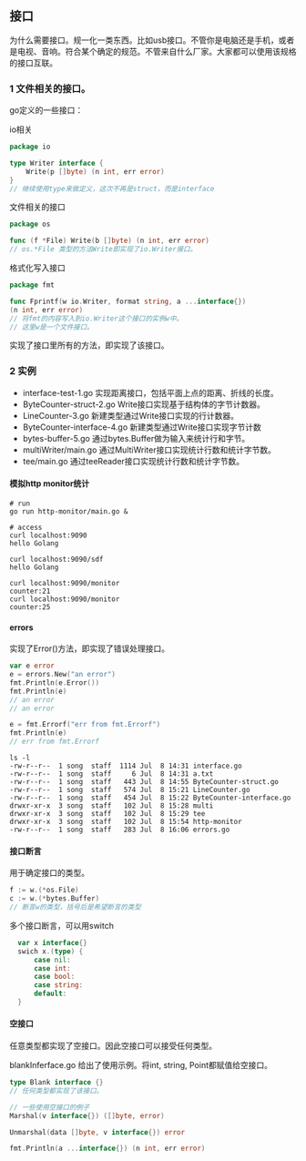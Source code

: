 

## 接口

为什么需要接口。规一化一类东西。比如usb接口。不管你是电脑还是手机，或者是电视、音响。符合某个确定的规范。不管来自什么厂家。大家都可以使用该规格的接口互联。



### 1 文件相关的接口。

go定义的一些接口：

io相关


```Go
package io

type Writer interface {
    Write(p []byte) (n int, err error)
}
// 继续使用type来做定义，这次不再是struct，而是interface
```

文件相关的接口


```go
package os

func (f *File) Write(b []byte) (n int, err error)
// os.*File 类型的方法Write即实现了io.Writer接口。
```

格式化写入接口




```go
package fmt

func Fprintf(w io.Writer, format string, a ...interface{})
(n int, err error)
// 将fmt的内容写入到io.Writer这个接口的实例w中。
// 这里w是一个文件接口。
```


实现了接口里所有的方法，即实现了该接口。



### 2 实例

* interface-test-1.go 实现距离接口，包括平面上点的距离、折线的长度。
* ByteCounter-struct-2.go Write接口实现基于结构体的字节计数器。
* LineCounter-3.go 新建类型通过Write接口实现的行计数器。
* ByteCounter-interface-4.go 新建类型通过Write接口实现字节计数
* bytes-buffer-5.go 通过bytes.Buffer做为输入来统计行和字节。
* multiWriter/main.go 通过MultiWriter接口实现统计行数和统计字节数。
* tee/main.go 通过teeReader接口实现统计行数和统计字节数。



#### 模拟http monitor统计

```shell
# run
go run http-monitor/main.go &

# access 
curl localhost:9090
hello Golang

curl localhost:9090/sdf
hello Golang

curl localhost:9090/monitor
counter:21
curl localhost:9090/monitor
counter:25
```



#### errors

实现了Error()方法，即实现了错误处理接口。

```go
var e error
e = errors.New("an error")
fmt.Println(e.Error())
fmt.Println(e)
// an error
// an error

e = fmt.Errorf("err from fmt.Errorf")
fmt.Println(e)
// err from fmt.Errorf
```





    ls -l 
    -rw-r--r--  1 song  staff  1114 Jul  8 14:31 interface.go
    -rw-r--r--  1 song  staff     6 Jul  8 14:31 a.txt
    -rw-r--r--  1 song  staff   443 Jul  8 14:55 ByteCounter-struct.go
    -rw-r--r--  1 song  staff   574 Jul  8 15:21 LineCounter.go
    -rw-r--r--  1 song  staff   454 Jul  8 15:22 ByteCounter-interface.go
    drwxr-xr-x  3 song  staff   102 Jul  8 15:28 multi
    drwxr-xr-x  3 song  staff   102 Jul  8 15:29 tee
    drwxr-xr-x  3 song  staff   102 Jul  8 15:54 http-monitor
    -rw-r--r--  1 song  staff   283 Jul  8 16:06 errors.go



#### 接口断言

用于确定接口的类型。

```go
f := w.(*os.File)
c := w.(*bytes.Buffer)
// 断言w的类型，括号后是希望断言的类型
```



多个接口断言，可以用switch

```go
  var x interface{}
  swich x.(type) {
      case nil: 
      case int:
      case bool:
      case string:
      default:
  }
```



#### 空接口

任意类型都实现了空接口。因此空接口可以接受任何类型。

blankInferface.go 给出了使用示例。将int, string, Point都赋值给空接口。

```go
type Blank interface {}
// 任何类型都实现了该接口。

// 一些使用空接口的例子
Marshal(v interface{}) ([]byte, error)

Unmarshal(data []byte, v interface{}) error

fmt.Println(a ...interface{}) (n int, err error)
```





